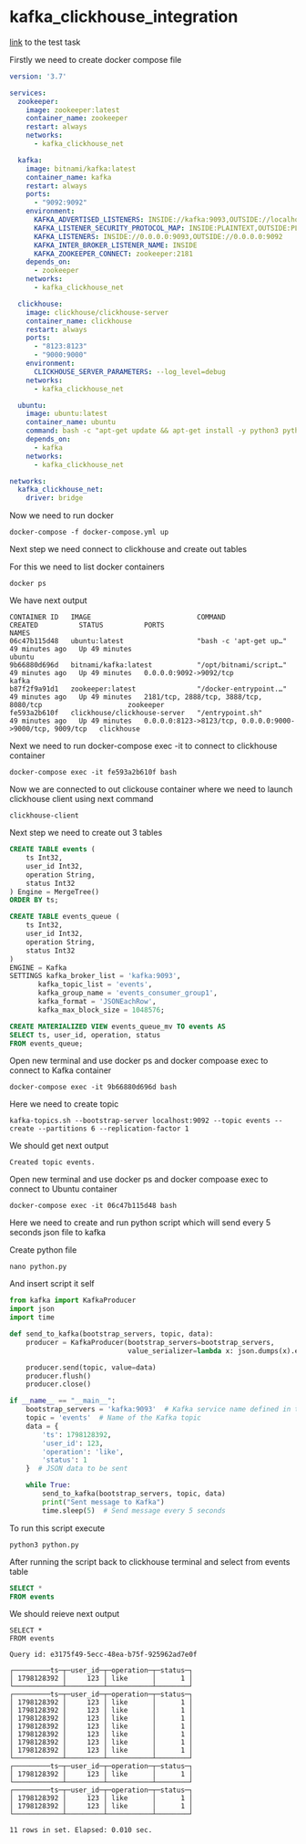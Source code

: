 # kafka_clickhouse_integration

[link](https://github.com/Lemberg14/kafka_clickhouse_integration/blob/main/Test%20Task%20Appflame%20.pdf) to the test task

Firstly we need to create docker compose file
```yaml
version: '3.7'

services:
  zookeeper:
    image: zookeeper:latest
    container_name: zookeeper
    restart: always
    networks:
      - kafka_clickhouse_net

  kafka:
    image: bitnami/kafka:latest
    container_name: kafka
    restart: always
    ports:
      - "9092:9092"
    environment:
      KAFKA_ADVERTISED_LISTENERS: INSIDE://kafka:9093,OUTSIDE://localhost:9092
      KAFKA_LISTENER_SECURITY_PROTOCOL_MAP: INSIDE:PLAINTEXT,OUTSIDE:PLAINTEXT
      KAFKA_LISTENERS: INSIDE://0.0.0.0:9093,OUTSIDE://0.0.0.0:9092
      KAFKA_INTER_BROKER_LISTENER_NAME: INSIDE
      KAFKA_ZOOKEEPER_CONNECT: zookeeper:2181
    depends_on:
      - zookeeper
    networks:
      - kafka_clickhouse_net

  clickhouse:
    image: clickhouse/clickhouse-server
    container_name: clickhouse
    restart: always
    ports:
      - "8123:8123"
      - "9000:9000"
    environment:
      CLICKHOUSE_SERVER_PARAMETERS: --log_level=debug
    networks:
      - kafka_clickhouse_net

  ubuntu:
    image: ubuntu:latest
    container_name: ubuntu
    command: bash -c "apt-get update && apt-get install -y python3 python3-pip && pip3 install kafka-python && tail -f /dev/null"
    depends_on:
      - kafka
    networks:
      - kafka_clickhouse_net

networks:
  kafka_clickhouse_net:
    driver: bridge
```

Now we need to run docker

```
docker-compose -f docker-compose.yml up
```

Next step we need connect to clickhouse and create out tables

For this we need to list docker containers

```
docker ps
```
We have next output
```
CONTAINER ID   IMAGE                          COMMAND                  CREATED          STATUS          PORTS                                                      NAMES
06c47b115d48   ubuntu:latest                  "bash -c 'apt-get up…"   49 minutes ago   Up 49 minutes                                                              ubuntu
9b66880d696d   bitnami/kafka:latest           "/opt/bitnami/script…"   49 minutes ago   Up 49 minutes   0.0.0.0:9092->9092/tcp                                     kafka
b87f2f9a91d1   zookeeper:latest               "/docker-entrypoint.…"   49 minutes ago   Up 49 minutes   2181/tcp, 2888/tcp, 3888/tcp, 8080/tcp                     zookeeper
fe593a2b610f   clickhouse/clickhouse-server   "/entrypoint.sh"         49 minutes ago   Up 49 minutes   0.0.0.0:8123->8123/tcp, 0.0.0.0:9000->9000/tcp, 9009/tcp   clickhouse
```
Next we need to run docker-compose exec -it to connect to clickhouse container

```
docker-compose exec -it fe593a2b610f bash
```

Now we are connected to out clickouse container where we need to launch clickhouse client using next command

```
clickhouse-client
```

Next step we need to create out 3 tables

```sql
CREATE TABLE events (
    ts Int32,
    user_id Int32,    
    operation String,
    status Int32
) Engine = MergeTree()
ORDER BY ts;

CREATE TABLE events_queue (
    ts Int32,
    user_id Int32,    
    operation String,
    status Int32
)
ENGINE = Kafka
SETTINGS kafka_broker_list = 'kafka:9093',
       kafka_topic_list = 'events',
       kafka_group_name = 'events_consumer_group1',
       kafka_format = 'JSONEachRow',
       kafka_max_block_size = 1048576;

CREATE MATERIALIZED VIEW events_queue_mv TO events AS
SELECT ts, user_id, operation, status
FROM events_queue;
```

Open new terminal and use docker ps and docker compoase exec to connect to Kafka container

```
docker-compose exec -it 9b66880d696d bash
```

Here we need to create topic

```
kafka-topics.sh --bootstrap-server localhost:9092 --topic events --create --partitions 6 --replication-factor 1
```

We should get next output
```
Created topic events.
```

Open new terminal and use docker ps and docker compoase exec to connect to Ubuntu container

```
docker-compose exec -it 06c47b115d48 bash
```

Here we need to create and run python script which will send every 5 seconds json file to kafka

Create python file
```
nano python.py
```
And insert script it self
```python
from kafka import KafkaProducer
import json
import time

def send_to_kafka(bootstrap_servers, topic, data):
    producer = KafkaProducer(bootstrap_servers=bootstrap_servers,
                             value_serializer=lambda x: json.dumps(x).encode('utf-8'))

    producer.send(topic, value=data)
    producer.flush()
    producer.close()

if __name__ == "__main__":
    bootstrap_servers = 'kafka:9093'  # Kafka service name defined in the Docker Compose file
    topic = 'events'  # Name of the Kafka topic
    data = {
        'ts': 1798128392,
        'user_id': 123,
        'operation': 'like',
        'status': 1
    }  # JSON data to be sent

    while True:
        send_to_kafka(bootstrap_servers, topic, data)
        print("Sent message to Kafka")
        time.sleep(5)  # Send message every 5 seconds
```

To run this script execute 

```
python3 python.py
```
After running the script back to clickhouse terminal and select from events table
```sql
SELECT *
FROM events
```

We should reieve next output

```
SELECT *
FROM events

Query id: e3175f49-5ecc-48ea-b75f-925962ad7e0f

┌─────────ts─┬─user_id─┬─operation─┬─status─┐
│ 1798128392 │     123 │ like      │      1 │
└────────────┴─────────┴───────────┴────────┘
┌─────────ts─┬─user_id─┬─operation─┬─status─┐
│ 1798128392 │     123 │ like      │      1 │
│ 1798128392 │     123 │ like      │      1 │
│ 1798128392 │     123 │ like      │      1 │
│ 1798128392 │     123 │ like      │      1 │
│ 1798128392 │     123 │ like      │      1 │
│ 1798128392 │     123 │ like      │      1 │
│ 1798128392 │     123 │ like      │      1 │
└────────────┴─────────┴───────────┴────────┘
┌─────────ts─┬─user_id─┬─operation─┬─status─┐
│ 1798128392 │     123 │ like      │      1 │
└────────────┴─────────┴───────────┴────────┘
┌─────────ts─┬─user_id─┬─operation─┬─status─┐
│ 1798128392 │     123 │ like      │      1 │
│ 1798128392 │     123 │ like      │      1 │
└────────────┴─────────┴───────────┴────────┘

11 rows in set. Elapsed: 0.010 sec. 
```
